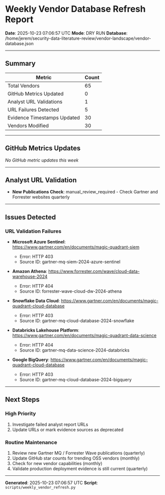 # Weekly Vendor Database Refresh Report

**Date**: 2025-10-23 07:06:57 UTC
**Mode**: DRY RUN
**Database**: /home/jerem/security-data-literature-review/vendor-landscape/vendor-database.json

---

## Summary

| Metric | Count |
|--------|-------|
| Total Vendors | 65 |
| GitHub Metrics Updated | 0 |
| Analyst URL Validations | 1 |
| URL Failures Detected | 5 |
| Evidence Timestamps Updated | 30 |
| Vendors Modified | 30 |

---

## GitHub Metrics Updates

_No GitHub metric updates this week_

---

## Analyst URL Validation

- **New Publications Check**: manual_review_required - Check Gartner and Forrester websites quarterly

---

## Issues Detected

### URL Validation Failures

- **Microsoft Azure Sentinel**: https://www.gartner.com/en/documents/magic-quadrant-siem
  - Error: HTTP 403
  - Source ID: gartner-mq-siem-2024-azure-sentinel

- **Amazon Athena**: https://www.forrester.com/wave/cloud-data-warehouse-2024
  - Error: HTTP 404
  - Source ID: forrester-wave-cloud-dw-2024-athena

- **Snowflake Data Cloud**: https://www.gartner.com/en/documents/magic-quadrant-cloud-database
  - Error: HTTP 403
  - Source ID: gartner-mq-cloud-database-2024-snowflake

- **Databricks Lakehouse Platform**: https://www.gartner.com/en/documents/magic-quadrant-data-science
  - Error: HTTP 404
  - Source ID: gartner-mq-data-science-2024-databricks

- **Google BigQuery**: https://www.gartner.com/en/documents/magic-quadrant-cloud-database
  - Error: HTTP 403
  - Source ID: gartner-mq-cloud-database-2024-bigquery


---

## Next Steps

### High Priority
1. Investigate failed analyst report URLs
2. Update URLs or mark evidence sources as deprecated

### Routine Maintenance
1. Review new Gartner MQ / Forrester Wave publications (quarterly)
2. Update GitHub star counts for trending OSS vendors (monthly)
3. Check for new vendor capabilities (monthly)
4. Validate production deployment evidence is still current (quarterly)

---

**Generated**: 2025-10-23 07:06:57 UTC
**Script**: `scripts/weekly_vendor_refresh.py`

